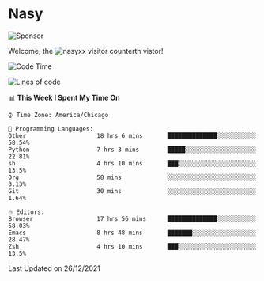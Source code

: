 # Nasy

<!--
<p align="center">
<img height="200" src="https://github-readme-stats.vercel.app/api?username=nasyxx&count_private=true&show_icons=true&theme=dracula&include_all_commits=true"/>
<img height="200" src="https://github-readme-stats.vercel.app/api/top-langs/?username=nasyxx&theme=dracula&hide=html,jupyter+notebook&count_private=true&show_icons=true"/>
</p>

  
----------------
-->

![Sponsor](https://img.shields.io/static/v1.svg?label=Sponsor&message=%E2%9D%A4&logo=GitHub&style=flat&color=pink)
 
Welcome, the ![nasyxx visitor counter](https://count.getloli.com/get/@nasyxx?theme=rule34)th vistor!
 
<!--START_SECTION:waka-->
![Code Time](http://img.shields.io/badge/Code%20Time-1%2C622%20hrs%2010%20mins-blue)

![Lines of code](https://img.shields.io/badge/From%20Hello%20World%20I%27ve%20Written-5%20Million%20lines%20of%20code-blue)

📊 **This Week I Spent My Time On** 

```text
⌚︎ Time Zone: America/Chicago

💬 Programming Languages: 
Other                    18 hrs 6 mins       ██████████████░░░░░░░░░░░   58.54% 
Python                   7 hrs 3 mins        █████░░░░░░░░░░░░░░░░░░░░   22.81% 
sh                       4 hrs 10 mins       ███░░░░░░░░░░░░░░░░░░░░░░   13.5% 
Org                      58 mins             ░░░░░░░░░░░░░░░░░░░░░░░░░   3.13% 
Git                      30 mins             ░░░░░░░░░░░░░░░░░░░░░░░░░   1.64%

🔥 Editors: 
Browser                  17 hrs 56 mins      ██████████████░░░░░░░░░░░   58.03% 
Emacs                    8 hrs 48 mins       ███████░░░░░░░░░░░░░░░░░░   28.47% 
Zsh                      4 hrs 10 mins       ███░░░░░░░░░░░░░░░░░░░░░░   13.5%

```


 Last Updated on 26/12/2021
<!--END_SECTION:waka-->

<!-- ![visitors](https://visitor-badge.laobi.icu/badge?page_id=nasyxx.nasyxx) -->
